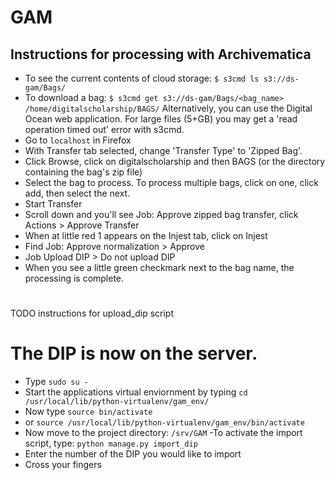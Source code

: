 # GAM


## Instructions for processing with Archivematica
- To see the current contents of cloud storage: `$ s3cmd ls s3://ds-gam/Bags/`
- To download a bag: `$ s3cmd get s3://ds-gam/Bags/<bag_name> /home/digitalscholarship/BAGS/` 
  Alternatively, you can use the Digital Ocean web application.  For large files (5+GB) you may get a 'read operation timed out' error with s3cmd.   
- Go to `localhost` in Firefox 
- With Transfer tab selected, change 'Transfer Type' to 'Zipped Bag'.
- Click Browse, click on digitalscholarship and then BAGS (or the directory containing the bag's zip file)
- Select the bag to process.  To process multiple bags, click on one, click add, then select the next. 
- Start Transfer
- Scroll down and you'll see Job: Approve zipped bag transfer, click Actions > Approve Transfer
- When at little red 1 appears on the Injest tab, click on Injest
- Find Job: Approve normalization > Approve
- Job Upload DIP > Do not upload DIP 
- When you see a little green checkmark next to the bag name, the processing is complete.

#
TODO instructions for upload_dip script

# The DIP is now on the server. 
- Type `sudo su -`
- Start the applications virtual enviornment by typing `cd /usr/local/lib/python-virtualenv/gam_env/`
- Now type `source bin/activate`
- or `source /usr/local/lib/python-virtualenv/gam_env/bin/activate`
- Now move to the project directory: `/srv/GAM`
-To activate the import script, type: `python manage.py import_dip`
- Enter the number of the DIP you would like to import 
- Cross your fingers 
 
